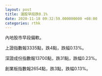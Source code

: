 ```yaml
---
layout: post
title: 滬股早段跌0.1%
date: 2020-11-18 09:32:59.000000000 +08:00
categories: rthk
---
```


內地股市早段偏軟。

上證指數報3335點，跌4點，跌幅0.13%。

深證成份指數報13700點，跌31點，跌幅0.23%。

創業板指數報2654點，跌3點，跌幅0.13%。

